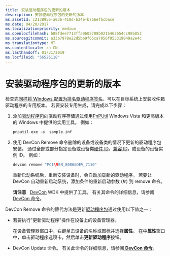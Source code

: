 ```yaml
---
title: 安装驱动程序包的更新的版本
description: 安装驱动程序包的更新的版本
ms.assetid: c2138956-a036-410d-b34e-b7b6efbcbace
ms.date: 04/20/2017
ms.localizationpriority: medium
ms.openlocfilehash: b88fdee7713ffa0602708b0215462654cc98b852
ms.sourcegitcommit: a33b7978e22d5bb9f65ca7056f955319049a2e4c
ms.translationtype: MT
ms.contentlocale: zh-CN
ms.lasthandoff: 01/31/2019
ms.locfileid: "56526118"
---
```

# <a name="installing-the-updated-version-of-the-driver-package"></a>安装驱动程序包的更新的版本


检查完[同样将 Windows 配置为排名驱动程序签名](configuring-windows-to-rank-driver-signatures-equally.md)，可以在目标系统上安装收件箱驱动程序的专用版本。 若要安装专用生成，请完成以下步骤：

1.  添加[驱动程序包](driver-packages.md)向驱动程序存储通过使用[PnPUtil](https://msdn.microsoft.com/library/windows/hardware/ff550419) Windows Vista 和更高版本的 Windows 中提供的实用工具。 例如：

    ```cpp
    pnputil.exe -a  sample.inf
    ```

2.  使用 DevCon Remove 命令删除的设备或设备类的情况下更新的驱动程序包安装。 通过全部或部分指定设备或设备类[硬件 ID](hardware-ids.md)，[兼容 ID](compatible-ids.md)，或设备的设备实例 ID。 例如：

    ```cpp
    devcon remove "PCI\VEN_8086&DEV_7110"
    ```

    重新启动系统后，重新安装设备时，会自动加载新的驱动程序。 若要让 DevCon 自动重新启动系统，添加条件的重新启动参数 (**/r**) 到 remove 命令。

    **请注意**   [DevCon](https://msdn.microsoft.com/library/windows/hardware/ff544707) WDK 中提供了工具。 有关其命令的详细信息，请参阅[DevCon 命令](https://msdn.microsoft.com/library/windows/hardware/ff544766)。

     

DevCon Remove 命令的替代方法是更新[驱动程序包](driver-packages.md)通过使用以下值之一：

-   若要执行"更新驱动程序"操作在设备上的设备管理器。

    在设备管理器窗口中，右键单击设备的名称或图标并选择**属性**。 在中**属性**窗口中，单击驱动程序选项卡，然后单击**更新驱动程序**按钮。

-   DevCon Update 命令。 有关此命令的详细信息，请参阅[ **DevCon 命令**](https://msdn.microsoft.com/library/windows/hardware/ff544766)。

 

 





